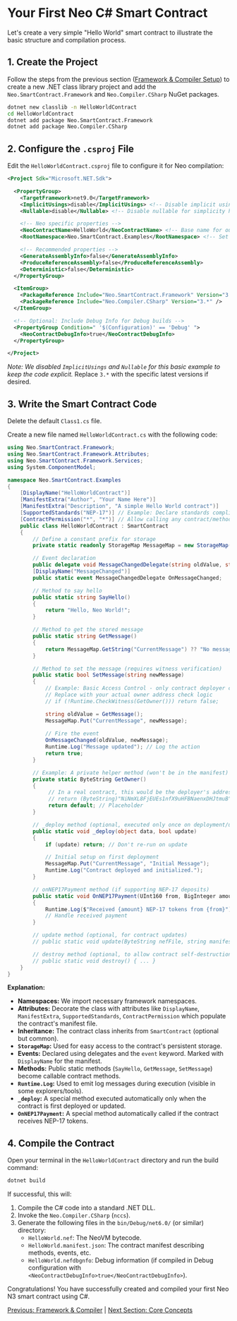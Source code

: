 # Your First Neo C# Smart Contract

Let's create a very simple "Hello World" smart contract to illustrate the basic structure and compilation process.

## 1. Create the Project

Follow the steps from the previous section ([Framework & Compiler Setup](./02-installation.md)) to create a new .NET class library project and add the `Neo.SmartContract.Framework` and `Neo.Compiler.CSharp` NuGet packages.

```bash
dotnet new classlib -n HelloWorldContract
cd HelloWorldContract
dotnet add package Neo.SmartContract.Framework
dotnet add package Neo.Compiler.CSharp
```

## 2. Configure the `.csproj` File

Edit the `HelloWorldContract.csproj` file to configure it for Neo compilation:

```xml
<Project Sdk="Microsoft.NET.Sdk">

  <PropertyGroup>
    <TargetFramework>net9.0</TargetFramework> 
    <ImplicitUsings>disable</ImplicitUsings> <!-- Disable implicit usings for clarity -->
    <Nullable>disable</Nullable> <!-- Disable nullable for simplicity here -->

    <!-- Neo specific properties -->
    <NeoContractName>HelloWorld</NeoContractName> <!-- Base name for output files -->
    <RootNamespace>Neo.SmartContract.Examples</RootNamespace> <!-- Set a namespace -->

    <!-- Recommended properties -->
    <GenerateAssemblyInfo>false</GenerateAssemblyInfo>
    <ProduceReferenceAssembly>false</ProduceReferenceAssembly>
    <Deterministic>false</Deterministic>
  </PropertyGroup>

  <ItemGroup>
    <PackageReference Include="Neo.SmartContract.Framework" Version="3.*" />
    <PackageReference Include="Neo.Compiler.CSharp" Version="3.*" />
  </ItemGroup>

  <!-- Optional: Include Debug Info for Debug builds -->
  <PropertyGroup Condition=" '$(Configuration)' == 'Debug' ">
    <NeoContractDebugInfo>true</NeoContractDebugInfo>
  </PropertyGroup>

</Project>
```

*Note: We disabled `ImplicitUsings` and `Nullable` for this basic example to keep the code explicit.* Replace `3.*` with the specific latest versions if desired.

## 3. Write the Smart Contract Code

Delete the default `Class1.cs` file.

Create a new file named `HelloWorldContract.cs` with the following code:

```csharp
using Neo.SmartContract.Framework;
using Neo.SmartContract.Framework.Attributes;
using Neo.SmartContract.Framework.Services;
using System.ComponentModel;

namespace Neo.SmartContract.Examples
{
    [DisplayName("HelloWorldContract")]
    [ManifestExtra("Author", "Your Name Here")]
    [ManifestExtra("Description", "A simple Hello World contract")]
    [SupportedStandards("NEP-17")] // Example: Declare standards compliance if any
    [ContractPermission("*", "*")] // Allow calling any contract/method (use cautiously!)
    public class HelloWorldContract : SmartContract
    {
        // Define a constant prefix for storage
        private static readonly StorageMap MessageMap = new StorageMap(Storage.CurrentContext, "MSG");

        // Event declaration
        public delegate void MessageChangedDelegate(string oldValue, string newValue);
        [DisplayName("MessageChanged")]
        public static event MessageChangedDelegate OnMessageChanged;

        // Method to say hello
        public static string SayHello()
        {
            return "Hello, Neo World!";
        }

        // Method to get the stored message
        public static string GetMessage()
        {
            return MessageMap.GetString("CurrentMessage") ?? "No message set."; // Use GetString for string type
        }

        // Method to set the message (requires witness verification)
        public static bool SetMessage(string newMessage)
        { 
            // Example: Basic Access Control - only contract deployer can set message
            // Replace with your actual owner address check logic
            // if (!Runtime.CheckWitness(GetOwner())) return false; 

            string oldValue = GetMessage();
            MessageMap.Put("CurrentMessage", newMessage);
            
            // Fire the event
            OnMessageChanged(oldValue, newMessage);
            Runtime.Log("Message updated"); // Log the action
            return true;
        }

        // Example: A private helper method (won't be in the manifest)
        private static ByteString GetOwner() 
        { 
             // In a real contract, this would be the deployer's address, often stored during deploy
             // return (ByteString)"NiNmXL8FjEUEs1nfX9uHFBNaenxDHJtmuB".ToScriptHash(); // Example address
             return default; // Placeholder
        }

        // _deploy method (optional, executed only once on deployment/update)
        public static void _deploy(object data, bool update)
        {
            if (update) return; // Don't re-run on update

            // Initial setup on first deployment
            MessageMap.Put("CurrentMessage", "Initial Message");
            Runtime.Log("Contract deployed and initialized.");
        }

        // onNEP17Payment method (if supporting NEP-17 deposits)
        public static void OnNEP17Payment(UInt160 from, BigInteger amount, object data)
        {
            Runtime.Log($"Received {amount} NEP-17 tokens from {from}");
            // Handle received payment
        }

        // update method (optional, for contract updates)
        // public static void update(ByteString nefFile, string manifest) { ... }

        // destroy method (optional, to allow contract self-destruction)
        // public static void destroy() { ... }
    }
}
```

**Explanation:**

*   **Namespaces:** We import necessary framework namespaces.
*   **Attributes:** Decorate the class with attributes like `DisplayName`, `ManifestExtra`, `SupportedStandards`, `ContractPermission` which populate the contract's manifest file.
*   **Inheritance:** The contract class inherits from `SmartContract` (optional but common).
*   **`StorageMap`:** Used for easy access to the contract's persistent storage.
*   **Events:** Declared using delegates and the `event` keyword. Marked with `DisplayName` for the manifest.
*   **Methods:** Public static methods (`SayHello`, `GetMessage`, `SetMessage`) become callable contract methods.
*   **`Runtime.Log`:** Used to emit log messages during execution (visible in some explorers/tools).
*   **`_deploy`:** A special method executed automatically only when the contract is first deployed or updated.
*   **`OnNEP17Payment`:** A special method automatically called if the contract receives NEP-17 tokens.

## 4. Compile the Contract

Open your terminal in the `HelloWorldContract` directory and run the build command:

```bash
dotnet build
```

If successful, this will:

1.  Compile the C# code into a standard .NET DLL.
2.  Invoke the `Neo.Compiler.CSharp` (`nccs`).
3.  Generate the following files in the `bin/Debug/net6.0/` (or similar) directory:
    *   `HelloWorld.nef`: The NeoVM bytecode.
    *   `HelloWorld.manifest.json`: The contract manifest describing methods, events, etc.
    *   `HelloWorld.nefdbgnfo`: Debug information (if compiled in Debug configuration with `<NeoContractDebugInfo>true</NeoContractDebugInfo>`).

Congratulations! You have successfully created and compiled your first Neo N3 smart contract using C#.

[Previous: Framework & Compiler](./02-installation.md) | [Next Section: Core Concepts](../03-core-concepts/README.md)